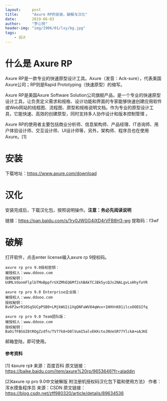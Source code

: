 ```yaml
---
layout:     post
title:      "Axure RP的安装，破解与汉化"
date:       2019-06-03
author:     "罗心悦"
header-img: "img/1906/01/lxy/bg.jpg"
tags:
    - 设计
---
```


# 什么是 Axure RP

Axure RP是一款专业的快速原型设计工具。Axure（发音：Ack-sure），代表美国Axure公司；RP则是Rapid Prototyping（快速原型）的缩写。

Axure RP是美国Axure Software Solution公司旗舰产品，是一个专业的快速原型设计工具，让负责定义需求和规格、设计功能和界面的专家能够快速创建应用软件或Web网站的线框图、流程图、原型和规格说明文档。作为专业的原型设计工具，它能快速、高效的创建原型，同时支持多人协作设计和版本控制管理 。

Axure RP的使用者主要包括商业分析师、信息架构师、产品经理、IT咨询师、用户体验设计师、交互设计师、UI设计师等，另外，架构师、程序员也在使用Axure。[1]

# 安装

下载地址：https://www.axure.com/download

# 汉化

安装完成后，下载汉化包，按照说明操作。**注意：务必先阅读说明**

链接：https://pan.baidu.com/s/1ry0JWGG4jXD4rVFB8H3-wg 
提取码：f3wf 

# 破解

打开软件，点击enter license输入axure rp 9授权码。

```
axure rp pro 9.0授权密钥：
被授权人：www.ddooo.com
授权秘钥：UdMLVdonmFlplbTMoBppfrUXZMhEQ6Mf2shBAkTCJBk5ycQJs2NALgvLsHhyfoYR

axure rp pro 9.0 Enterprise企业版：
被授权人：www.ddooo.com
授权秘钥：Bv6P2wrR10Sq5UCpPSB0+LMjkWU2i1XgQNFaWV84qWvx+1HHVnK01ilcxOOEGIfq

axure rp pro 9.0 Team团队版：
被授权人：www.ddooo.com
授权秘钥：BaOifFBSUZ8tROgZzdfn/TV77k8+D8lVumI5alvEHXctoJNVeSR77YlckA+oAJKE
```

邮箱登陆，即可使用。


#### 参考资料

[1] 《axure rp》 来源：百度百科 原文链接：https://baike.baidu.com/item/axure%20rp/9653646?fr=aladdin

[2]《axure rp pro 9.0中文破解版 附注册机授权码汉化包下载和使用方法》 作者：浑水摸鱼程序员 来源：CSDN  原文链接：https://blog.csdn.net/zff980320/article/details/89634536  

